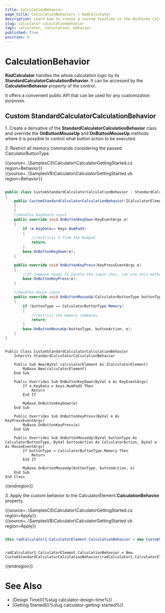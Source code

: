 ```yaml
---
title: CalculationBehavior
page_title: CalculationBehaviors | RadCalculator
description: Learn how to create a custom function in the WinForms Calculator control.    
slug: calculator-calculationbehavior
tags: calculator, calculation, behavior
published: True
position: 6 
---
```


# CalculationBehavior

**RadCalculator** handles the whole calculation logic by its **StandardCalculatorCalculationBehavior**. It can be accessed by the **CalculationBehavior** property of the control. 

It offers a convenient public API that can be used for any customization purposes.

## Custom StandardCalculatorCalculationBehavior

1\. Create a derivative of the **StandardCalculatorCalculationBehavior** class and override the **OnButtonMouseUp** and **OnButtonMouseUp** methods where it is possible to control what button action to be executed. 

2\. Restrict all memory commands considering the passed CalculatorButtonType.

{{source=..\SamplesCS\Calculator\CalculatorGettingStarted.cs region=Behavior}} 
{{source=..\SamplesVB\Calculator\CalculatorGettingStarted.vb region=Behavior}} 

````C#

public class CustomStandardCalculatorCalculationBehavior : StandardCalculatorCalculationBehavior
{
    public CustomStandardCalculatorCalculationBehavior(ICalculatorElement calculatorElement):base(calculatorElement)
    { 
    }
    //Handles keyboard input
    public override void OnButtonKeyDown(KeyEventArgs e)
    {
        if (e.KeyData== Keys.NumPad5)
        {
            //restricts 5 from the Numpad
            return;
        }
        base.OnButtonKeyDown(e);
    }

    public override void OnButtonKeyPress(KeyPressEventArgs e)
    {
        //If someone needs to handle the input char, can use this method.
        base.OnButtonKeyPress(e);
    }

    //Handles mouse input
    public override void OnButtonMouseUp(CalculatorButtonType buttonType, CalculatorAction buttonAction, MouseEventArgs e)
    {
        if (buttonType == CalculatorButtonType.Memory)
        {
            //restrict the memory commands
            return;
        }
        base.OnButtonMouseUp(buttonType, buttonAction, e);
    }
}

````
````VB.NET

Public Class CustomStandardCalculatorCalculationBehavior
    Inherits StandardCalculatorCalculationBehavior

    Public Sub New(ByVal calculatorElement As ICalculatorElement)
        MyBase.New(calculatorElement)
    End Sub

    Public Overrides Sub OnButtonKeyDown(ByVal e As KeyEventArgs)
        If e.KeyData = Keys.NumPad5 Then
            Return
        End If

        MyBase.OnButtonKeyDown(e)
    End Sub

    Public Overrides Sub OnButtonKeyPress(ByVal e As KeyPressEventArgs)
        MyBase.OnButtonKeyPress(e)
    End Sub

    Public Overrides Sub OnButtonMouseUp(ByVal buttonType As CalculatorButtonType, ByVal buttonAction As CalculatorAction, ByVal e As MouseEventArgs)
        If buttonType = CalculatorButtonType.Memory Then
            Return
        End If

        MyBase.OnButtonMouseUp(buttonType, buttonAction, e)
    End Sub
End Class

````

{{endregion}}

3\. Apply the custom behavior to the CalculatorElement.**CalculationBehavior** property.

{{source=..\SamplesCS\Calculator\CalculatorGettingStarted.cs region=Apply}} 
{{source=..\SamplesVB\Calculator\CalculatorGettingStarted.vb region=Apply}} 

````C#

this.radCalculator1.CalculatorElement.CalculationBehavior = new CustomStandardCalculatorCalculationBehavior(this.radCalculator1.CalculatorElement);

````
````VB.NET

radCalculator1.CalculatorElement.CalculationBehavior = New CustomStandardCalculatorCalculationBehavior(radCalculator1.CalculatorElement)

````

{{endregion}}

# See Also
	
* [Design Time]({%slug calculator-design-time%})	
* [Getting Started]({%slug calculator-getting-started%})	




